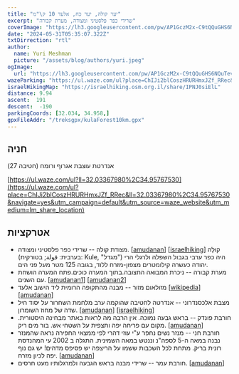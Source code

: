 ```yaml
---
title: "יער קולה, יער כח, אלעד 10 ק\"מ"
excerpt: "שרידי כפר פלסטיני ומצודה, מערת קבורה"
coverImage: "https://lh3.googleusercontent.com/pw/AP1GczM2x-C9tQQuGHS6NQuTevQu1GCsqL1vEfPwk_KZeSi_cd4XM-bWGvFJdjOKzP3MqeXnOvHl5NYbNs26YoM4aeM-c3DEMC9J9vR8XRrAcA8Wv98y6Pnc=w1300-h630"
date: "2024-05-31T05:35:07.322Z"
txtDirrection: "rtl"
author:
  name: Yuri Meshman
  picture: "/assets/blog/authors/yuri.jpeg"
ogImage:
  url: "https://lh3.googleusercontent.com/pw/AP1GczM2x-C9tQQuGHS6NQuTevQu1GCsqL1vEfPwk_KZeSi_cd4XM-bWGvFJdjOKzP3MqeXnOvHl5NYbNs26YoM4aeM-c3DEMC9J9vR8XRrAcA8Wv98y6Pnc"
wazeParking: "https://ul.waze.com/ul?place=ChIJi2blCoszHRURHmxJZf_RRec&ll=32.03367980%2C34.95767530&navigate=yes&utm_campaign=default&utm_source=waze_website&utm_medium=lm_share_location"
israelHikingMap: "https://israelhiking.osm.org.il/share/IPNJ0siElL"
distance: 9.94 
ascent:  191
descent:  -190
parkingCoords: [32.034, 34.958,]
gpxFileAddr: "/treksgpx/kulaForest10km.gpx"
---
```

## חניה
אנדרטת עוצבת אגרוף ורומח (חטיבה 27)

[https://ul.waze.com/ul?ll=32.03367980%2C34.95767530](https://ul.waze.com/ul?place=ChIJi2blCoszHRURHmxJZf_RRec&ll=32.03367980%2C34.95767530&navigate=yes&utm_campaign=default&utm_source=waze_website&utm_medium=lm_share_location)

## אטרקציות
- מצודת קולה  -- שרידי כפר פלסטיני ומצודה. \[[amudanan](https://amudanan.co.il/#!wiki=P325636)\] \[[israelhiking](https://israelhiking.osm.org.il/poi/OSM/node_278476982)\]
קוּלָה (בערבית: قولة; בטורקית: Kule, "מגדל") היה כפר ערבי בגבול השפלה ולרגלי הרי יהודה כעשרה קילומטרים מצפון-מזרח ללוד, בגובה 125 מטר מעל פני הים. 
- מערת קבורה -- ניכרת המבואה החצובה.בתוך המערה כוכים.פתח המערה הושחת עם השנים. \[[amudanan1](https://amudanan.co.il/#!wiki=P523235)\] \[[amudanan2](https://amudanan.co.il/#!wiki=P102525)\]
- מזולאום מזור -- מבנה מהתקופה הרומית ליד הישוב אלעד \[[wikipedia](https://he.wikipedia.org/wiki/מאוזוליאום_מזור)\] \[[amudanan](https://amudanan.co.il/#!wiki=P939961)\]
- מצבת אלכסנדרוני -- אנדרטה לחטיבה שהוקמה ערב מלחמת השחרור על יסוד חיל שדה של מחוז השומרון. \[[amudanan](https://amudanan.co.il/#!wiki=P421617)\] \[[israelhiking](https://israelhiking.osm.org.il/poi/OSM/node_742639703)\]
- חורבת פונדק -- בראש גבעה נמוכה. אין הרבה מה לראות באתר מבחינה היסטורית. מקום עם פריחה יפה ותצפית על השטחי אש. בור מים ריק.  \[[amudanan](https://amudanan.co.il/#!wiki=P110606)\]
- חורבת חני -- מנזר נשים נחפר ע"י עוזי דהרי לפי ממצאי החפירה נראה שהמנזר נבנה במאה ה-5 לספה"נ וננטש במאה השמינית. התגלה ב 2002 עי המהנדסת רונית בריק. מתחת לכל השכבות ששמו על הריצפה יש פסיפס מדהים! יש גם נוף יפה לכיון מזרח. \[[amudanan](https://amudanan.co.il/#!wiki=P719271)\]
- חורבת עמר -- שרידי מבנה בראש הגבעה ולמרגלותיו מעט חרסים. \[[amudanan](https://amudanan.co.il/#!wiki=P110606)\]